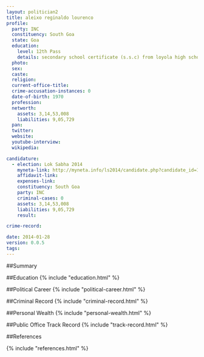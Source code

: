 ```yaml
---
layout: politician2
title: aleixo reginaldo lourenco
profile: 
  party: INC
  constituency: South Goa
  state: Goa
  education: 
    level: 12th Pass
    details: secondary school certificate (s.s.c) from loyola high school  margao goa 1985.
  photo: 
  sex: 
  caste: 
  religion: 
  current-office-title: 
  crime-accusation-instances: 0
  date-of-birth: 1970
  profession: 
  networth: 
    assets: 3,14,53,008
    liabilities: 9,05,729
  pan: 
  twitter: 
  website: 
  youtube-interview: 
  wikipedia: 

candidature: 
  - election: Lok Sabha 2014
    myneta-link: http://myneta.info/ls2014/candidate.php?candidate_id=1988
    affidavit-link: 
    expenses-link: 
    constituency: South Goa 
    party: INC
    criminal-cases: 0
    assets: 3,14,53,008
    liabilities: 9,05,729
    result:  

crime-record: 

date: 2014-01-28
version: 0.0.5
tags: 
---
```

##Summary


##Education
{% include "education.html" %}


##Political Career
{% include "political-career.html" %}


##Criminal Record
{% include "criminal-record.html" %}


##Personal Wealth
{% include "personal-wealth.html" %}


##Public Office Track Record
{% include "track-record.html" %}


##References


{% include "references.html" %}
